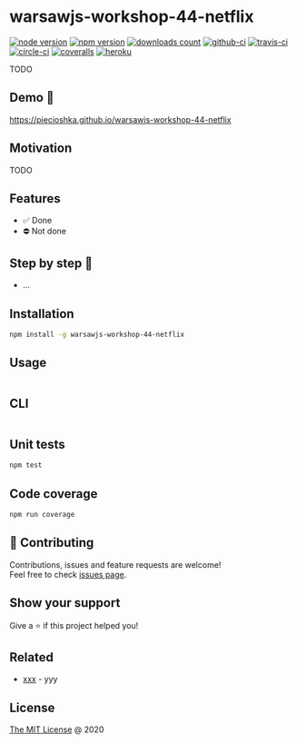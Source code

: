 # warsawjs-workshop-44-netflix

[![node version](https://img.shields.io/node/v/warsawjs-workshop-44-netflix.svg)](https://www.npmjs.com/package/warsawjs-workshop-44-netflix)
[![npm version](https://badge.fury.io/js/warsawjs-workshop-44-netflix.svg)](https://badge.fury.io/js/warsawjs-workshop-44-netflix)
[![downloads count](https://img.shields.io/npm/dt/warsawjs-workshop-44-netflix.svg)](https://www.npmjs.com/package/warsawjs-workshop-44-netflix)
[![github-ci](https://github.com/piecioshka/warsawjs-workshop-44-netflix/workflows/Testing/badge.svg?branch=master)](https://github.com/piecioshka/warsawjs-workshop-44-netflix/actions/)
[![travis-ci](https://api.travis-ci.org/piecioshka/warsawjs-workshop-44-netflix.svg?branch=master)](https://travis-ci.org/piecioshka/warsawjs-workshop-44-netflix)
[![circle-ci](https://circleci.com/gh/piecioshka/warsawjs-workshop-44-netflix.svg?style=svg)](https://circleci.com/gh/piecioshka/warsawjs-workshop-44-netflix)
[![coveralls](https://coveralls.io/repos/github/piecioshka/warsawjs-workshop-44-netflix/badge.svg?branch=master)](https://coveralls.io/github/piecioshka/warsawjs-workshop-44-netflix?branch=master)
[![heroku](https://heroku-badge.herokuapp.com/?app=warsawjs-workshop-44-netflix&style=flat&svg=1)](https://warsawjs-workshop-44-netflix.herokuapp.com/)

TODO

## Demo 🎉

<https://piecioshka.github.io/warsawjs-workshop-44-netflix>

## Motivation

TODO

## Features

* :white_check_mark: Done
* :no_entry: Not done

## Step by step 👣

* ...

## Installation

```bash
npm install -g warsawjs-workshop-44-netflix
```

## Usage

```javascript
```

## CLI

```bash
```

## Unit tests

```bash
npm test
```

## Code coverage

```bash
npm run coverage
```

## 🤝 Contributing

Contributions, issues and feature requests are welcome!<br />
Feel free to check [issues page](https://github.com/piecioshka/warsawjs-workshop-44-netflix/issues/).

## Show your support

Give a ⭐️ if this project helped you!

## Related

* [xxx](https://github.com/piecioshka/xxx) - yyy

## License

[The MIT License](http://piecioshka.mit-license.org) @ 2020
